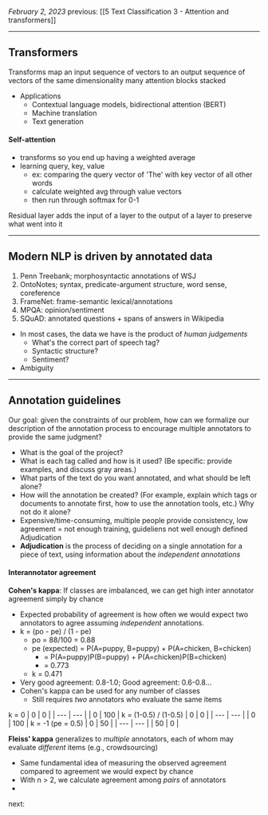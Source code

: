 *February 2, 2023*
previous: [[5 Text Classification 3 - Attention and transformers]]

---

## Transformers
Transforms map an input sequence of vectors to an output sequence of vectors of the same dimensionality
many attention blocks stacked
- Applications
	- Contextual language models, bidirectional attention (BERT)
	- Machine translation
	- Text generation

#### Self-attention
- transforms so you end up having a weighted average
- learning query, key, value
	- ex: comparing the query vector of 'The' with key vector of all other words
	- calculate weighted avg through value vectors
	- then run through softmax for 0-1

Residual layer adds the input of a layer to the output of a layer to preserve what went into it

---

## Modern NLP is driven by annotated data
1. Penn Treebank; morphosyntactic annotations of WSJ
2. OntoNotes; syntax, predicate-argument structure, word sense, coreference
3. FrameNet: frame-semantic lexical/annotations
4. MPQA: opinion/sentiment
5. SQuAD: annotated questions + spans of answers in Wikipedia
- In most cases, the data we have is the product of *human judgements*
	- What's the correct part of speech tag?
	- Syntactic structure?
	- Sentiment?
- Ambiguity

---

## Annotation guidelines
Our goal: given the constraints of our problem, how can we formalize our description of the annotation process to encourage multiple annotators to provide the same judgment?
- What is the goal of the project?
- What is each tag called and how is it used? (Be specific: provide examples, and discuss gray areas.)
- What parts of the text do you want annotated, and what should be left alone?
- How will the annotation be created? (For example, explain which tags or documents to annotate first, how to use the annotation tools, etc.)
Why not do it alone?
- Expensive/time-consuming, multiple people provide consistency, low agreement = not enough training, guideliens not well enough defined
Adjudication
- **Adjudication** is the process of deciding on a single annotation for a piece of text, using information about the *independent annotations*

#### Interannotator agreement
**Cohen's kappa**: If classes are imbalanced, we can get high inter annotator agreement simply by chance
- Expected probability of agreement is how often we would expect two annotators to agree assuming *independent* annotations.
- k = (po - pe) / (1 - pe)
	- po = 88/100 = 0.88
	- pe (expected) = P(A=puppy, B=puppy) + P(A=chicken, B=chicken)
		- = P(A=puppy)P(B=puppy) + P(A=chicken)P(B=chicken)
		- = 0.773
	- k = 0.471
- Very good agreement: 0.8-1.0; Good agreement: 0.6-0.8…
- Cohen's kappa can be used for any number of classes
	- Still requires *two* annotators who evaluate the same items

k = 0
| 0   | 0   |
| --- | --- |
| 0   | 100 |
k = (1-0.5) / (1-0.5)
| 0   | 0   |
| --- | --- |
| 0   | 100 | 
k = -1 (pe = 0.5)
| 0   | 50  |
| --- | --- |
| 50  | 0   |

**Fleiss' kappa** generalizes to *multiple* annotators, each of whom may evaluate *different* items (e.g., crowdsourcing)
- Same fundamental idea of measuring the observed agreement compared to agreement we would expect by chance
- With n > 2, we calculate agreement among *pairs* of annotators
- 


next:
